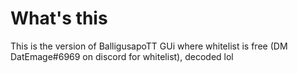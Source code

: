 # What's this
This is the version of BalligusapoTT GUi where whitelist is free (DM DatEmage#6969 on discord for whitelist), decoded lol
